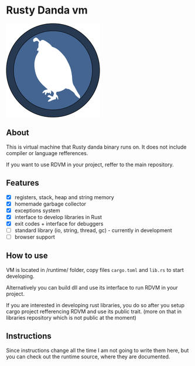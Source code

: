 # Rusty Danda vm
<a><img src="logo.png" align="middle" height="256" width="256" ></a>

## About

This is virtual machine that Rusty danda binary runs on. It does not include compiler or language refferences.

If you want to use RDVM in your project, reffer to the main repository.

## Features
 - [x] registers, stack, heap and string memory
 - [x] homemade garbage collector
 - [x] exceptions system
 - [x] interface to develop libraries in Rust
 - [x] exit codes + interface for debuggers
 - [ ] standard library (io, string, thread, gc) - currently in development
 - [ ] browser support
 
## How to use
VM is located in /runtime/ folder, copy files ``cargo.toml`` and ``lib.rs`` to start developing.

Alternatively you can build dll and use its interface to run RDVM in your project.

If you are interested in developing rust libraries, you do so after you setup cargo project refferencing RDVM
and use its public trait. (more on that in libraries repository which is not public at the moment)

## Instructions
Since instructions change all the time I am not going to write them here, but you can check out the runtime source, where they are documented.
